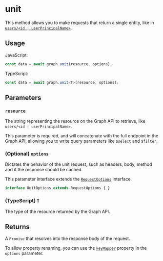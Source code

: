 # unit

This method allows you to make requests that return a single entity, like in [`users/<id | userPrincipalName>`](https://docs.microsoft.com/en-us/graph/api/user-get).

## Usage

JavaScript:

```javascript
const data = await graph.unit(resource, options);
```

TypeScript:

```typescript
const data = await graph.unit<T>(resource, options);
```

## Parameters

### `resource`

The string representing the resource on the Graph API to retrieve, like `users/<id | userPrincipalName>`.

This parameter is required, and will concatenate with the full endpoint in the Graph API, allowing you to write query parameters like `$select` and `$filter`.

### (Optional) `options`

Dictates the behavior of the unit request, such as headers, body, method and if the response should be cached.

This parameter interface extends the [`RequestOptions`](requestOptions.md) interface.

```typescript
interface UnitOptions extends RequestOptions { }
```

### (TypeScript) `T`

The type of the resource returned by the Graph API.

## Returns

A `Promise` that resolves into the response body of the request.

To allow property renaming, you can use the [`keyMapper`](keyMapper.md) property in the `options` parameter.